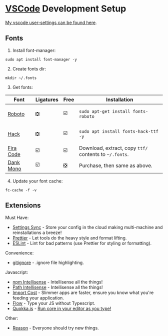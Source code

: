 # [VSCode](https://code.visualstudio.com/download) Development Setup

[My vscode user-settings can be found here](https://gist.github.com/jthegedus/543979bdd5026834c9cebbf2e0e2d25e#file-settings-json).

## Fonts

1.  Install font-manager:

```shell
sudo apt install font-manager -y
```

2.  Create fonts dir:

```shell
mkdir ~/.fonts
```

3.  Get fonts:

| Font                                            | Ligatures                     | Free                          | Installation                                               |
| ----------------------------------------------- | ----------------------------- | ----------------------------- | ---------------------------------------------------------- |
| [Roboto]()                                      | :negative_squared_cross_mark: | :ballot_box_with_check:       | <pre><code>sudo apt-get install fonts-roboto</code></pre>  |
| [Hack](https://github.com/source-foundry/Hack)  | :negative_squared_cross_mark: | :ballot_box_with_check:       | <pre><code>sudo apt install fonts-hack-ttf -y</code></pre> |
| [Fira Code](https://github.com/tonsky/FiraCode) | :ballot_box_with_check:       | :ballot_box_with_check:       | Download, extract, copy `ttf/` contents to `~/.fonts`.     |
| [Dank Mono](https://dank.sh/)                   | :ballot_box_with_check:       | :negative_squared_cross_mark: | Purchase, then same as above.                              |

4.  Update your font cache:

```shell
fc-cache -f -v
```

## Extensions

Must Have:

- [Settings Sync](https://marketplace.visualstudio.com/items?itemName=Shan.code-settings-sync) - Store your config in the cloud making multi-machine and reinstallations a breeze!
- [Prettier](https://marketplace.visualstudio.com/items?itemName=esbenp.prettier-vscode) - Let tools do the heavy style and format lifting.
- [ESLint](https://marketplace.visualstudio.com/items?itemName=dbaeumer.vscode-eslint) - Lint for bad patterns (use Prettier for styling or formatting).

Convenience:

- [gitignore](https://marketplace.visualstudio.com/items?itemName=codezombiech.gitignore) - .ignore file highlighting.

Javascript:

- [npm Intellisense](https://marketplace.visualstudio.com/items?itemName=christian-kohler.npm-intellisense) - Intellisense all the things!
- [Path Intellisense](https://marketplace.visualstudio.com/items?itemName=christian-kohler.path-intellisense) - Intellisense all the things!
- [Import Cost](https://marketplace.visualstudio.com/items?itemName=wix.vscode-import-cost) - Slimmer apps are faster, ensure you know what you're feeding your application.
- [Flow](https://marketplace.visualstudio.com/items?itemName=flowtype.flow-for-vscode) - Type your JS without Typescript.
- [Quokka.js](https://marketplace.visualstudio.com/items?itemName=WallabyJs.quokka-vscode) - [Run core in your editor as you type!](https://quokkajs.com/)

Other:

- [Reason](https://marketplace.visualstudio.com/items?itemName=freebroccolo.reasonml) - Everyone should try new things.
